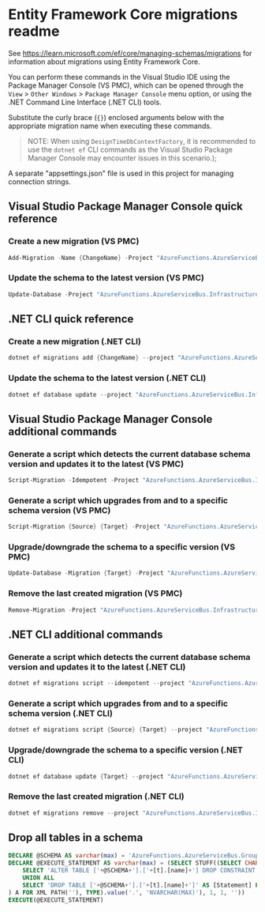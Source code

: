 # Entity Framework Core migrations readme

See <https://learn.microsoft.com/ef/core/managing-schemas/migrations> for information about migrations
using Entity Framework Core.

You can perform these commands in the Visual Studio IDE using the Package Manager Console (VS PMC), which can
be opened through the `View` > `Other Windows` > `Package Manager Console` menu option, or using the .NET
Command Line Interface (.NET CLI) tools.

Substitute the curly brace (`{}`) enclosed arguments below with the appropriate migration name when
executing these commands.

> NOTE: When using `DesignTimeDbContextFactory`, it is recommended to use the `dotnet ef` CLI
> commands as the Visual Studio Package Manager Console may encounter issues in this scenario.);

A separate "appsettings.json" file is used in this project for managing connection strings.

## Visual Studio Package Manager Console quick reference

### Create a new migration (VS PMC)

```powershell
Add-Migration -Name {ChangeName} -Project "AzureFunctions.AzureServiceBus.Infrastructure" -Context "ApplicationDbContext"  -- {ConnectionStringName}
```

### Update the schema to the latest version (VS PMC)

```powershell
Update-Database -Project "AzureFunctions.AzureServiceBus.Infrastructure" -Context "ApplicationDbContext"  -- {ConnectionStringName}
```

## .NET CLI quick reference

### Create a new migration (.NET CLI)

```powershell
dotnet ef migrations add {ChangeName} --project "AzureFunctions.AzureServiceBus.Infrastructure" --context "ApplicationDbContext" -- {ConnectionStringName}
```

### Update the schema to the latest version (.NET CLI)

```powershell
dotnet ef database update --project "AzureFunctions.AzureServiceBus.Infrastructure" --context "ApplicationDbContext" -- {ConnectionStringName}
```

## Visual Studio Package Manager Console additional commands

### Generate a script which detects the current database schema version and updates it to the latest (VS PMC)

```powershell
Script-Migration -Idempotent -Project "AzureFunctions.AzureServiceBus.Infrastructure" -Context "ApplicationDbContext"  -- {ConnectionStringName}
```

### Generate a script which upgrades from and to a specific schema version (VS PMC)

```powershell
Script-Migration {Source} {Target} -Project "AzureFunctions.AzureServiceBus.Infrastructure" -Context "ApplicationDbContext"  -- {ConnectionStringName}
```

### Upgrade/downgrade the schema to a specific version (VS PMC)

```powershell
Update-Database -Migration {Target} -Project "AzureFunctions.AzureServiceBus.Infrastructure" -Context "ApplicationDbContext"  -- {ConnectionStringName}
```

### Remove the last created migration (VS PMC)

```powershell
Remove-Migration -Project "AzureFunctions.AzureServiceBus.Infrastructure" -Context "ApplicationDbContext"  -- {ConnectionStringName}
```

## .NET CLI additional commands

### Generate a script which detects the current database schema version and updates it to the latest (.NET CLI)

```powershell
dotnet ef migrations script --idempotent --project "AzureFunctions.AzureServiceBus.Infrastructure" --context "ApplicationDbContext" -- {ConnectionStringName}
```

### Generate a script which upgrades from and to a specific schema version (.NET CLI)

```powershell
dotnet ef migrations script {Source} {Target} --project "AzureFunctions.AzureServiceBus.Infrastructure" --context "ApplicationDbContext" -- {ConnectionStringName}
```

### Upgrade/downgrade the schema to a specific version (.NET CLI)

```powershell
dotnet ef database update {Target} --project "AzureFunctions.AzureServiceBus.Infrastructure" --context "ApplicationDbContext" -- {ConnectionStringName}
```

### Remove the last created migration (.NET CLI)

```powershell
dotnet ef migrations remove --project "AzureFunctions.AzureServiceBus.Infrastructure" --context "ApplicationDbContext" -- {ConnectionStringName}
```

## Drop all tables in a schema

```sql
DECLARE @SCHEMA AS varchar(max) = 'AzureFunctions.AzureServiceBus.GroupA'
DECLARE @EXECUTE_STATEMENT AS varchar(max) = (SELECT STUFF((SELECT CHAR(13) + CHAR(10) + [Statement] FROM (
    SELECT 'ALTER TABLE ['+@SCHEMA+'].['+[t].[name]+'] DROP CONSTRAINT ['+[fk].[name]+']' AS [Statement] FROM [sys].[foreign_keys] AS [fk] INNER JOIN [sys].[tables] AS [t] ON [t].[object_id] = [fk].[parent_object_id] INNER JOIN [sys].[schemas] AS [s] ON [s].[schema_id] = [t].[schema_id] WHERE [s].[name] = @SCHEMA
    UNION ALL
    SELECT 'DROP TABLE ['+@SCHEMA+'].['+[t].[name]+']' AS [Statement] FROM [sys].[tables] AS [t] INNER JOIN [sys].[schemas] AS [s] ON [s].[schema_id] = [t].[schema_id] WHERE [s].[name] = @SCHEMA
) A FOR XML PATH(''), TYPE).value('.', 'NVARCHAR(MAX)'), 1, 1, ''))
EXECUTE(@EXECUTE_STATEMENT)
```
